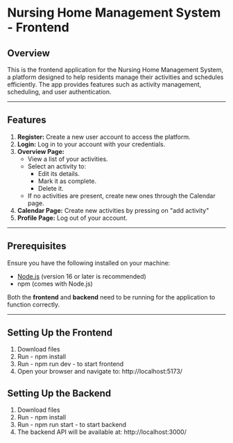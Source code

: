 # Nursing Home Management System - Frontend

## Overview

This is the frontend application for the Nursing Home Management System, a platform designed to help residents manage their activities and schedules efficiently. The app provides features such as activity management, scheduling, and user authentication.

---

## Features

1. **Register:** Create a new user account to access the platform.
2. **Login:** Log in to your account with your credentials.
3. **Overview Page:**
   - View a list of your activities.
   - Select an activity to:
     - Edit its details.
     - Mark it as complete.
     - Delete it.
   - If no activities are present, create new ones through the Calendar page.
4. **Calendar Page:** Create new activities by pressing on "add activity"
5. **Profile Page:** Log out of your account.

---

## Prerequisites

Ensure you have the following installed on your machine:

- [Node.js](https://nodejs.org/) (version 16 or later is recommended)
- npm (comes with Node.js)

Both the **frontend** and **backend** need to be running for the application to function correctly.

---

## Setting Up the Frontend

1. Download files
2. Run - npm install
3. Run - npm run dev - to start frontend
4. Open your browser and navigate to:
   http://localhost:5173/

## Setting Up the Backend

1. Download files
2. Run - npm install
3. Run - npm run start - to start backend
4. The backend API will be available at:
   http://localhost:3000/
